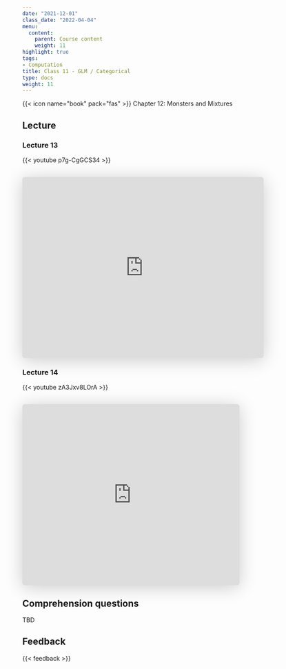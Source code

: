 ```yaml
---
date: "2021-12-01"
class_date: "2022-04-04"
menu:
  content:
    parent: Course content
    weight: 11
highlight: true
tags:
- Computation
title: Class 11 - GLM / Categorical
type: docs
weight: 11
---
```



{{< icon name="book" pack="fas" >}} Chapter 12: Monsters and Mixtures

<!--more-->

## Lecture

### Lecture 13

{{< youtube p7g-CgGCS34 >}}

<br>

<iframe class="speakerdeck-iframe" frameborder="0" src="https://speakerdeck.com/player/14835b694f5849bb8e277aeaa977e5dc" title="L13 Statistical Rethinking Winter 2019" allowfullscreen="true" mozallowfullscreen="true" webkitallowfullscreen="true" style="border: 0px; background: padding-box padding-box rgba(0, 0, 0, 0.1); margin: 0px; padding: 0px; border-radius: 6px; box-shadow: rgba(0, 0, 0, 0.2) 0px 5px 40px; width: 560px; height: 420px;" data-ratio="1.3333333333333333"></iframe>

<br>

### Lecture 14

{{< youtube zA3Jxv8LOrA >}}

<br>

<iframe class="speakerdeck-iframe" frameborder="0" src="https://speakerdeck.com/player/bb23a87b930a4bf0a1450ebe5bd044cb" title="L14 Statistical Rethinking Winter 2019" allowfullscreen="true" mozallowfullscreen="true" webkitallowfullscreen="true" style="border: 0px; background: padding-box padding-box rgba(0, 0, 0, 0.1); margin: 0px; padding: 0px; border-radius: 6px; box-shadow: rgba(0, 0, 0, 0.2) 0px 5px 40px; width: 100%; height: 420px;" data-ratio="1.3333333333333333"></iframe>

## Comprehension questions

TBD

## Feedback

{{< feedback >}}
